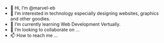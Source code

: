 - 👋 Hi, I’m @marvel-eb
- 👀 I’m interested in technology especially designing websites, graphics and  other goodies.
- 🌱 I’m currently learning Web Development Vertually.
- 💞️ I’m looking to collaborate on ...
- 📫 How to reach me ...

<!---
marvel-eb/marvel-eb is a ✨ special ✨ repository because its `README.md` (this file) appears on your GitHub profile.
You can click the Preview link to take a look at your changes.
--->
